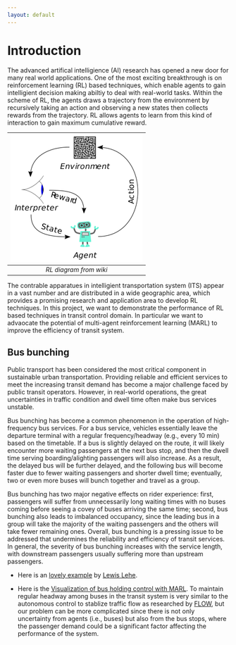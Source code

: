 ```yaml
---
layout: default
---
```


# Introduction

The advanced artifical intelligience (AI) research has opened a new door for many real world applications. 
One of the most exciting breakthrough is on reinforcement learning (RL) based techniques, which enable
agents to gain intelligient decision making abiltiy to deal with real-world tasks. 
Within the scheme of RL, the agents draws a trajectory from the environment by recursively taking an action
and observing a new states then collects rewards from the trajectory. RL allows agents to learn from this kind of interaction to gain maximum cumulative reward.

|![RL diagram](assets/img/RL_diagram.png)|
|:--:| 
| *RL diagram from wiki* |

The contrable apparatues in intelligient transportation system (ITS) appear in a vast number and are distributed in a wide
geographic area, which provides a promising research and application area to develop RL techniques.
In this project, we want to demonstrate the performance of RL based techniques in transit control domain.
In particular we want to advaocate the potential of multi-agent reinforcement learning (MARL) to improve the efficiency of transit system.


## Bus bunching
Public transport has been considered the most critical component in sustainable urban transportation. Providing reliable and efficient services to meet the increasing transit demand has become a major challenge faced by public transit operators. However, in real-world operations, the great uncertainties in traffic condition and dwell time often make bus services unstable.

Bus bunching has become a common phenomenon in the operation of high-frequency bus services. For a bus service, vehicles essentially leave the departure terminal with a regular frequency/headway (e.g., every 10 min) based on the timetable. If a bus is slightly delayed on the route, it will likely encounter more waiting passengers at the next bus stop, and then the dwell time serving boarding/alighting passengers will also increase. As a result, the delayed bus will be further delayed, and the following bus will become faster due to fewer waiting passengers and shorter dwell time; eventually, two or even more buses will bunch together and travel as a group.

Bus bunching has two major negative effects on rider experience: first, passengers will suffer from unnecessarily long waiting times with no buses coming before seeing a covey of buses arriving the same time; second, bus bunching also leads to imbalanced occupancy, since the leading bus in a group will take the majority of the waiting passengers and the others will take fewer remaining ones. Overall, bus bunching is a pressing issue to be addressed that undermines the reliability and efficiency of transit services. In general, the severity of bus bunching increases with the service length, with downstream passengers usually suffering more than upstream passengers.  


- Here is an [lovely example](https://setosa.io/bus/) by [Lewis Lehe](https://twitter.com/lewislehe). 

- Here is the [Visualization of bus holding control with MARL](./vis.html). To maintain regular headway among buses in the transit system is very similar
to the autonomous control to stablize traffic flow as researched by [FLOW](https://flow-project.github.io/), but our problem can be more complicated since there is not only uncertainty from agents (i.e., buses) but also from the
bus stops, where the passenger demand could be a significant factor affecting the performance of the system. 
